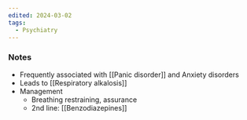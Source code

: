 ```yaml
---
edited: 2024-03-02
tags:
  - Psychiatry
---
```


### Notes
- Frequently associated with [[Panic disorder]] and Anxiety disorders
- Leads to [[Respiratory alkalosis]]
- Management
	- Breathing restraining, assurance
	- 2nd line: [[Benzodiazepines]]